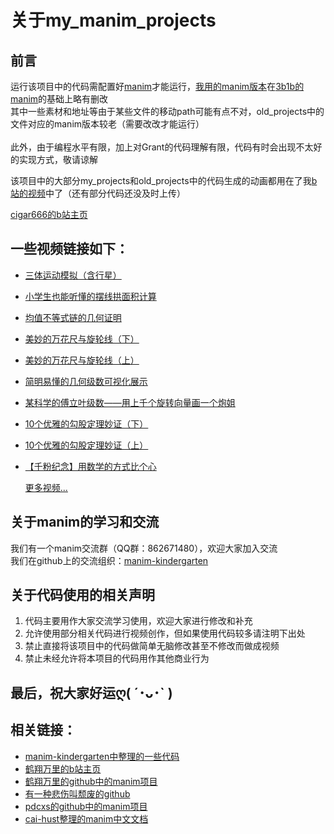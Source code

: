 关于my_manim_projects
================================
前言
----
运行该项目中的代码需配置好[manim](https://github.com/3b1b/manim)才能运行，[我用的manim版本](https://github.com/cigar666/manim)在[3b1b的manim](https://github.com/3b1b/manim)的基础上略有删改<br>
其中一些素材和地址等由于某些文件的移动path可能有点不对，old_projects中的文件对应的manim版本较老（需要改改才能运行）<br>  
此外，由于编程水平有限，加上对Grant的代码理解有限，代码有时会出现不太好的实现方式，敬请谅解<br>

该项目中的大部分my_projects和old_projects中的代码生成的动画都用在了我[b站的视频](https://space.bilibili.com/66806831/video)中了（还有部分代码还没及时上传）<br>

[cigar666的b站主页](https://space.bilibili.com/66806831 '求关注求三连ღ( ´･ᴗ･` )')

一些视频链接如下：
------
* [三体运动模拟（含行星）](https://www.bilibili.com/video/av94380754/ "代码已上传")<br>
* [小学生也能听懂的摆线拱面积计算](https://www.bilibili.com/video/av92747585/ "代码已上传")<br>
* [均值不等式链的几何证明](https://www.bilibili.com/video/av87824738/ "代码已上传")<br>
* [美妙的万花尺与旋轮线（下）](https://www.bilibili.com/video/av83994732/ "代码已上传")<br>
* [美妙的万花尺与旋轮线（上）](https://www.bilibili.com/video/av78537323/ "代码已上传")<br>
* [简明易懂的几何级数可视化展示](https://www.bilibili.com/video/av77760417/ "代码已上传")<br>
* [某科学的傅立叶级数——用上千个旋转向量画一个炮姐](https://www.bilibili.com/video/av75679971/ "代码已上传")<br>
* [10个优雅的勾股定理妙证（下）](https://www.bilibili.com/video/av74425370/ "代码还未上传")<br>
* [10个优雅的勾股定理妙证（上）](https://www.bilibili.com/video/av69391597/ "代码还未上传")<br>
* [【千粉纪念】用数学的方式比个心](https://www.bilibili.com/video/av65253449/ "代码已上传")<br>

  [更多视频...](https://space.bilibili.com/66806831/video '更多视频等着你哟')

关于manim的学习和交流
-----
我们有一个manim交流群（QQ群：862671480），欢迎大家加入交流<br>
我们在github上的交流组织：[manim-kindergarten](https://github.com/manim-kindergarten)<br>

关于代码使用的相关声明
-----
  1. 代码主要用作大家交流学习使用，欢迎大家进行修改和补充<br>
  2. 允许使用部分相关代码进行视频创作，但如果使用代码较多请注明下出处<br>
  3. 禁止直接将该项目中的代码做简单无脑修改甚至不修改而做成视频<br>
  4. 禁止未经允许将本项目的代码用作其他商业行为<br>
  
最后，祝大家好运ღ( ´･ᴗ･` )
------------------
相关链接：
-----
* [manim-kindergarten中整理的一些代码](https://github.com/manim-kindergarten/manim_sandbox)<br>
* [鹤翔万里的b站主页](https://space.bilibili.com/171431343)<br>
* [鹤翔万里的github中的manim项目](https://github.com/Tony031218/manim-projects)<br>
* [有一种悲伤叫颓废的github](https://github.com/136108Haumea)<br>
* [pdcxs的github中的manim项目](https://github.com/pdcxs/ManimProjects)
* [cai-hust整理的manim中文文档](https://github.com/cai-hust/manim-tutorial-CN)<br>
